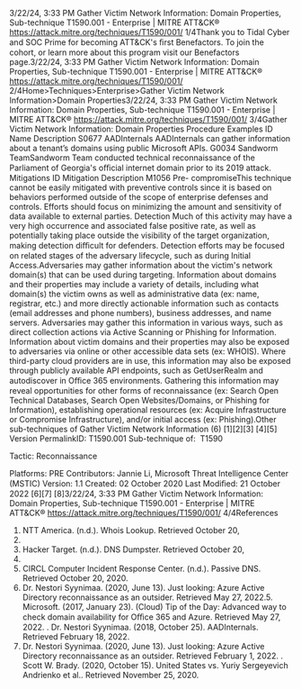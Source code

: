 3/22/24, 3:33 PM Gather Victim Network Information: Domain Properties, Sub-technique T1590.001 - Enterprise | MITRE ATT&CK®
https://attack.mitre.org/techniques/T1590/001/ 1/4Thank you to Tidal Cyber and SOC Prime for becoming ATT&CK's ﬁrst Benefactors. To join the cohort, or learn more about this program visit our
Benefactors page.3/22/24, 3:33 PM Gather Victim Network Information: Domain Properties, Sub-technique T1590.001 - Enterprise | MITRE ATT&CK®
https://attack.mitre.org/techniques/T1590/001/ 2/4Home>Techniques>Enterprise>Gather Victim Network Information>Domain Properties3/22/24, 3:33 PM Gather Victim Network Information: Domain Properties, Sub-technique T1590.001 - Enterprise | MITRE ATT&CK®
https://attack.mitre.org/techniques/T1590/001/ 3/4Gather Victim Network Information: Domain Properties
Procedure Examples
ID Name Description
S0677 AADInternals AADInternals can gather information about a tenant’s domains using public Microsoft APIs.
G0034 Sandworm
TeamSandworm Team conducted technical reconnaissance of the Parliament of Georgia's oﬃcial internet
domain prior to its 2019 attack.
Mitigations
ID Mitigation Description
M1056 Pre-
compromiseThis technique cannot be easily mitigated with preventive controls since it is based on behaviors performed
outside of the scope of enterprise defenses and controls. Efforts should focus on minimizing the amount
and sensitivity of data available to external parties.
Detection
Much of this activity may have a very high occurrence and associated false positive rate, as well as potentially taking place outside the
visibility of the target organization, making detection diﬃcult for defenders.
Detection efforts may be focused on related stages of the adversary lifecycle, such as during Initial Access.Adversaries may gather information about the victim's network domain(s) that can be used during targeting. Information about domains and
their properties may include a variety of details, including what domain(s) the victim owns as well as administrative data (ex: name, registrar,
etc.) and more directly actionable information such as contacts (email addresses and phone numbers), business addresses, and name
servers.
Adversaries may gather this information in various ways, such as direct collection actions via Active Scanning or Phishing for Information.
Information about victim domains and their properties may also be exposed to adversaries via online or other accessible data sets (ex:
WHOIS). Where third-party cloud providers are in use, this information may also be exposed through publicly available API endpoints,
such as GetUserRealm and autodiscover in Oﬃce 365 environments. Gathering this information may reveal opportunities for other forms
of reconnaissance (ex: Search Open Technical Databases, Search Open Websites/Domains, or Phishing for Information), establishing
operational resources (ex: Acquire Infrastructure or Compromise Infrastructure), and/or initial access (ex: Phishing).Other sub-techniques of Gather Victim Network Information (6)
[1][2][3]
[4][5]
Version PermalinkID: T1590.001
Sub-technique of:  T1590

Tactic: Reconnaissance

Platforms: PRE
Contributors: Jannie Li, Microsoft Threat Intelligence Center (MSTIC)
Version: 1.1
Created: 02 October 2020
Last Modiﬁed: 21 October 2022
[6][7]
[8]3/22/24, 3:33 PM Gather Victim Network Information: Domain Properties, Sub-technique T1590.001 - Enterprise | MITRE ATT&CK®
https://attack.mitre.org/techniques/T1590/001/ 4/4References
1. NTT America. (n.d.). Whois Lookup. Retrieved October 20,
2020.
2. Hacker Target. (n.d.). DNS Dumpster. Retrieved October 20,
2020.
3. CIRCL Computer Incident Response Center. (n.d.). Passive
DNS. Retrieved October 20, 2020.
4. Dr. Nestori Syynimaa. (2020, June 13). Just looking: Azure
Active Directory reconnaissance as an outsider. Retrieved May
27, 2022.5. Microsoft. (2017, January 23). (Cloud) Tip of the Day:
Advanced way to check domain availability for Oﬃce 365 and
Azure. Retrieved May 27, 2022.
. Dr. Nestori Syynimaa. (2018, October 25). AADInternals.
Retrieved February 18, 2022.
7. Dr. Nestori Syynimaa. (2020, June 13). Just looking: Azure
Active Directory reconnaissance as an outsider. Retrieved
February 1, 2022.
. Scott W. Brady. (2020, October 15). United States vs. Yuriy
Sergeyevich Andrienko et al.. Retrieved November 25, 2020.